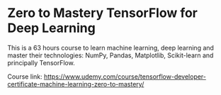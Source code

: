 # Zero to Mastery TensorFlow for Deep Learning

This is a 63 hours course to learn machine learning, deep learning and master their technologies: NumPy, Pandas, Matplotlib, Scikit-learn and principally TensorFlow.

Course link: https://www.udemy.com/course/tensorflow-developer-certificate-machine-learning-zero-to-mastery/